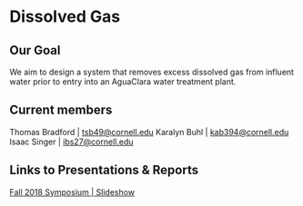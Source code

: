 # Dissolved Gas

## Our Goal
We aim to design a system that removes excess dissolved gas from influent water prior to entry into an AguaClara water treatment plant.

## Current members 
Thomas Bradford | tsb49@cornell.edu
Karalyn Buhl | kab394@cornell.edu
Isaac Singer | ibs27@cornell.edu

## Links to Presentations & Reports
[Fall 2018 Symposium | Slideshow](https://docs.google.com/presentation/d/1oqcSOdyO4JxgfkK_X3Jw-1Bu3BXFlAgRmeZfy4X1oRU/edit?usp=sharing)
